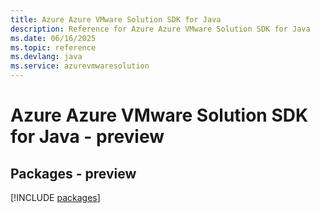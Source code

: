 ```yaml
---
title: Azure Azure VMware Solution SDK for Java
description: Reference for Azure Azure VMware Solution SDK for Java
ms.date: 06/16/2025
ms.topic: reference
ms.devlang: java
ms.service: azurevmwaresolution
---
```

# Azure Azure VMware Solution SDK for Java - preview
## Packages - preview
[!INCLUDE [packages](azure-vmware-solution-index.md)]